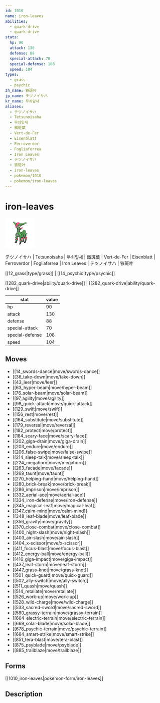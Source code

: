 ```yaml
---
id: 1010
name: iron-leaves
abilities:
  - quark-drive
  - quark-drive
stats:
  hp: 90
  attack: 130
  defense: 88
  special-attack: 70
  special-defense: 108
  speed: 104
types:
  - grass
  - psychic
zh_name: 铁斑叶
jp_name: テツノイサハ
kr_name: 무쇠잎새
aliases:
  - テツノイサハ
  - Tetsunoisaha
  - 무쇠잎새
  - 鐵斑葉
  - Vert-de-Fer
  - Eisenblatt
  - Ferroverdor
  - Fogliaferrea
  - Iron Leaves
  - テツノイサハ
  - 铁斑叶
  - iron-leaves
  - pokemon/1010
  - pokemon/iron-leaves
---
```

# iron-leaves

![](https://raw.githubusercontent.com/PokeAPI/sprites/master/sprites/pokemon/1010.png)

テツノイサハ | Tetsunoisaha | 무쇠잎새 | 鐵斑葉 | Vert-de-Fer | Eisenblatt | Ferroverdor | Fogliaferrea | Iron Leaves | テツノイサハ | 铁斑叶

[[12_grass|type/grass]] | [[14_psychic|type/psychic]]

[[282_quark-drive|ability/quark-drive]] | [[282_quark-drive|ability/quark-drive]]

|stat|value|
|---|---|
|hp|90|
|attack|130|
|defense|88|
|special-attack|70|
|special-defense|108|
|speed|104|


## Moves

- [[14_swords-dance|move/swords-dance]]
- [[36_take-down|move/take-down]]
- [[43_leer|move/leer]]
- [[63_hyper-beam|move/hyper-beam]]
- [[76_solar-beam|move/solar-beam]]
- [[97_agility|move/agility]]
- [[98_quick-attack|move/quick-attack]]
- [[129_swift|move/swift]]
- [[156_rest|move/rest]]
- [[164_substitute|move/substitute]]
- [[179_reversal|move/reversal]]
- [[182_protect|move/protect]]
- [[184_scary-face|move/scary-face]]
- [[202_giga-drain|move/giga-drain]]
- [[203_endure|move/endure]]
- [[206_false-swipe|move/false-swipe]]
- [[214_sleep-talk|move/sleep-talk]]
- [[224_megahorn|move/megahorn]]
- [[263_facade|move/facade]]
- [[269_taunt|move/taunt]]
- [[270_helping-hand|move/helping-hand]]
- [[280_brick-break|move/brick-break]]
- [[286_imprison|move/imprison]]
- [[332_aerial-ace|move/aerial-ace]]
- [[334_iron-defense|move/iron-defense]]
- [[345_magical-leaf|move/magical-leaf]]
- [[347_calm-mind|move/calm-mind]]
- [[348_leaf-blade|move/leaf-blade]]
- [[356_gravity|move/gravity]]
- [[370_close-combat|move/close-combat]]
- [[400_night-slash|move/night-slash]]
- [[403_air-slash|move/air-slash]]
- [[404_x-scissor|move/x-scissor]]
- [[411_focus-blast|move/focus-blast]]
- [[412_energy-ball|move/energy-ball]]
- [[416_giga-impact|move/giga-impact]]
- [[437_leaf-storm|move/leaf-storm]]
- [[447_grass-knot|move/grass-knot]]
- [[501_quick-guard|move/quick-guard]]
- [[502_ally-switch|move/ally-switch]]
- [[511_quash|move/quash]]
- [[514_retaliate|move/retaliate]]
- [[526_work-up|move/work-up]]
- [[528_wild-charge|move/wild-charge]]
- [[533_sacred-sword|move/sacred-sword]]
- [[580_grassy-terrain|move/grassy-terrain]]
- [[604_electric-terrain|move/electric-terrain]]
- [[669_solar-blade|move/solar-blade]]
- [[678_psychic-terrain|move/psychic-terrain]]
- [[684_smart-strike|move/smart-strike]]
- [[851_tera-blast|move/tera-blast]]
- [[875_psyblade|move/psyblade]]
- [[885_trailblaze|move/trailblaze]]

## Forms



[[1010_iron-leaves|pokemon-form/iron-leaves]]

## Description



